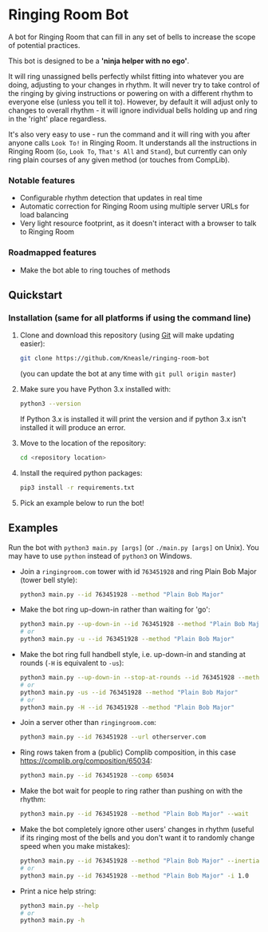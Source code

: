 # Ringing Room Bot
A bot for Ringing Room that can fill in any set of bells to increase the scope of potential practices.

This bot is designed to be a **'ninja helper with no ego'**.

It will ring unassigned bells perfectly whilst fitting into whatever you are doing, adjusting to
your changes in rhythm.
It will never try to take control of the ringing by giving instructions or powering on with a
different rhythm to everyone else (unless you tell it to).
However, by default it will adjust only to changes to overall rhythm - it will ignore individual
bells holding up and ring in the 'right' place regardless.

It's also very easy to use - run the command and it will ring with you after anyone calls
`Look To!` in Ringing Room.
It understands all the instructions in Ringing Room (`Go`, `Look To`, `That's All` and `Stand`),
but currently can only ring plain courses of any given method (or touches from CompLib).

### Notable features
- Configurable rhythm detection that updates in real time
- Automatic correction for Ringing Room using multiple server URLs for load balancing
- Very light resource footprint, as it doesn't interact with a browser to talk to Ringing Room

### Roadmapped features
- Make the bot able to ring touches of methods

## Quickstart
### Installation (same for all platforms if using the command line)
1. Clone and download this repository (using [Git](https://git-scm.com/book/en/v2/Getting-Started-Installing-Git) will make updating easier):
   ```bash
   git clone https://github.com/Kneasle/ringing-room-bot
   ```
   (you can update the bot at any time with `git pull origin master`)

2. Make sure you have Python 3.x installed with:
   ```bash
   python3 --version
   ```
   If Python 3.x is installed it will print the version and if python 3.x isn't installed it will produce an error.
   
3. Move to the location of the repository:
   ```bash
   cd <repository location>
   ```

4. Install the required python packages:
   ```bash
   pip3 install -r requirements.txt
   ```

5. Pick an example below to run the bot!

## Examples
Run the bot with `python3 main.py [args]` (or `./main.py [args]` on Unix).
You may have to use `python` instead of `python3` on Windows.

*   Join a `ringingroom.com` tower with id `763451928` and ring Plain Bob Major (tower bell style):
    ```bash
    python3 main.py --id 763451928 --method "Plain Bob Major"
    ```

*   Make the bot ring up-down-in rather than waiting for 'go':
    ```bash
    python3 main.py --up-down-in --id 763451928 --method "Plain Bob Major"
    # or
    python3 main.py -u --id 763451928 --method "Plain Bob Major"
    ```

*   Make the bot ring full handbell style, i.e. up-down-in and standing at rounds (`-H` is equivalent to `-us`):
    ```bash
    python3 main.py --up-down-in --stop-at-rounds --id 763451928 --method "Plain Bob Major"
    # or
    python3 main.py -us --id 763451928 --method "Plain Bob Major"
    # or
    python3 main.py -H --id 763451928 --method "Plain Bob Major"
    ```

*   Join a server other than `ringingroom.com`:
    ```bash
    python3 main.py --id 763451928 --url otherserver.com
    ```

*   Ring rows taken from a (public) Complib composition, in this case https://complib.org/composition/65034:
    ```bash
    python3 main.py --id 763451928 --comp 65034
    ```

*   Make the bot wait for people to ring rather than pushing on with the rhythm:
    ```bash
    python3 main.py --id 763451928 --method "Plain Bob Major" --wait
    ```

*   Make the bot completely ignore other users' changes in rhythm (useful if its ringing most of
    the bells and you don't want it to randomly change speed when you make mistakes):
    ```bash
    python3 main.py --id 763451928 --method "Plain Bob Major" --inertia 1.0
    # or
    python3 main.py --id 763451928 --method "Plain Bob Major" -i 1.0
    ```

*   Print a nice help string:
    ```bash
    python3 main.py --help
    # or
    python3 main.py -h
    ```
